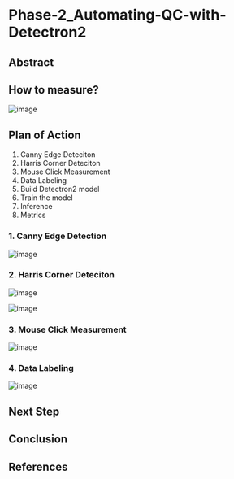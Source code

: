 # Phase-2_Automating-QC-with-Detectron2

## Abstract

## How to measure?

![image](https://user-images.githubusercontent.com/59663734/138276640-632ac885-65b9-4442-8735-6da97fcaf4f7.png)


## Plan of Action

1. Canny Edge Deteciton
2. Harris Corner Deteciton
3. Mouse Click Measurement
4. Data Labeling
5. Build Detectron2 model
6. Train the model
7. Inference
8. Metrics

### 1. Canny Edge Detection

![image](https://user-images.githubusercontent.com/59663734/138272628-dd69f5a7-b4f2-45c3-9d3a-fa2c15b96063.png)

### 2. Harris Corner Deteciton

![image](https://user-images.githubusercontent.com/59663734/138276853-2aa2b45f-bc9f-48ab-b4d1-ab110c894f35.png)

![image](https://user-images.githubusercontent.com/59663734/138276896-46cd44d3-bff2-4b09-a320-01a86edc905f.png)



### 3. Mouse Click Measurement

![image](https://user-images.githubusercontent.com/59663734/138279616-bd3b0eb7-3b8c-4926-a26c-27e42aea0a87.png)



### 4. Data Labeling

![image](https://user-images.githubusercontent.com/59663734/138276005-f09a4b4f-9e8c-4559-980a-7dd8d2c3ea61.png)



## Next Step

## Conclusion

## References
